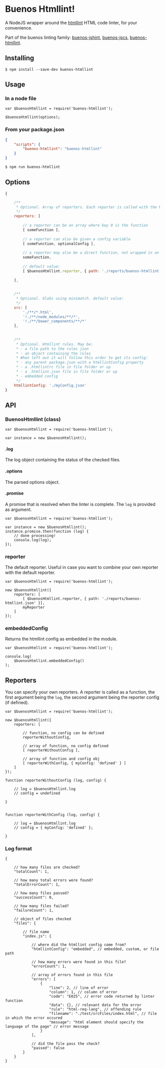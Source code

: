 # Buenos Htmllint!

A NodeJS wrapper around the [htmllint](https://www.npmjs.com/package/htmllint) HTML code linter, for your convenience.

Part of the buenos linting family: [buenos-jshint](https://www.npmjs.com/package/buenos-jshint), [buenos-jscs](https://www.npmjs.com/package/buenos-jscs), [buenos-htmllint](https://www.npmjs.com/package/buenos-htmllint).

## Installing

```
$ npm install --save-dev buenos-htmllint
```

## Usage

### In a node file

```
var $buenosHtmllint = require('buenos-htmllint');

$buenosHtmllint(options);
```

### From your package.json

```json
{
    "scripts": {
        "buenos-htmllint": "buenos-htmllint"
    }
}
```

```bash
$ npm run buenos-htmllint
```

## Options

```javascript
{

    /**
     * Optional. Array of reporters. Each reporter is called with the htmllint results
     */
    reporters: [
    
        // a reporter can be an array where key 0 is the function 
        [ someFunction ],
        
        // a reporter can also be given a config variable
        [ someFunction, optionalConfig ],
        
        // a reporter may also be a direct function, not wrapped in an array
        someFunction,
        
        // default value:
        [ $buenosHtmllint.reporter, { path: './reports/buenos-htmllint.json' }]
        
    ],
    
    
    /**
     * Optional. Globs using minimatch. default value:
     */
    src: [
        './**/*.html',
        '!./**/node_modules/**/*',
        '!./**/bower_components/**/*'
    ],
        
    
    /**
     * Optional. Htmllint rules. May be:
     * - a file path to the rules json
     * - an object containing the rules
     * When left out it will follow this order to get its config:
     * - any parent package.json with a htmllintConfig property
     * - a .htmllintrc file in file folder or up
     * - a .htmllint.json file in file folder or up
     * - embedded config
     */
    htmllintConfig: './myConfig.json'
}
```

## API

### BuenosHtmllint (class)

```
var $buenosHtmllint = require('buenos-htmllint');

var instance = new $buenosHtmllint();
```

#### .log

The log object containing the status of the checked files.

#### .options

The parsed options object.

#### .promise

A promise that is resolved when the linter is complete. The `log` is provided as argument.

```
var $buenosHtmllint = require('buenos-htmllint');

var instance = new $buenosHtmllint();
instance.promise.then(function (log) {
    // done processing!
    console.log(log);
});
```

### reporter

The default reporter. Useful in case you want to combine your own reporter with the default reporter.

```
var $buenosHtmllint = require('buenos-htmllint');

new $buenosHtmllint({
    reporters: [
        [ $buenosHtmllint.reporter, { path: './reports/buenos-htmllint.json' }],
        myReporter
    ]
});
```

### embeddedConfig

Returns the htmllint config as embedded in the module.

```
var $buenosHtmllint = require('buenos-htmllint');

console.log(
    $buenosHtmllint.embeddedConfig()
);
```

## Reporters

You can specify your own reporters. A reporter is called as a function, the first argument being the `log`, the
second argument being the reporter config (if defined).

```
var $buenosHtmllint = require('buenos-htmllint');

new $buenosHtmllint({
    reporters: [
    
        // function, no config can be defined
        reporterWithoutConfig,
        
        // array of function, no config defined 
        [ reporterWithoutConfig ],
        
        // array of function and config obj
        [ reporterWithConfig, { myConfig: 'defined' } ]
    ]
});

function reporterWithoutConfig (log, config) {
    
    // log = $buenosHtmllint.log
    // config = undefined
    
}


function reporterWithConfig (log, config) {
    
    // log = $buenosHtmllint.log
    // config = { myConfig: 'defined' };
    
}
```

### Log format

```
{
    
    // how many files are checked?
    "totalCount": 1,
    
    // how many total errors were found?
    "totalErrorCount": 1,
        
    // how many files passed?
    "successCount": 0,

    // how many files failed?
    "failureCount": 1,

    // object of files checked
    "files": {
    
        // file name
        "index.js": {
        
            // where did the htmllint config come from?
            "htmllintConfig": "embedded", // embedded, custom, or file path
            
            // how many errors were found in this file?
            "errorCount": 1,
            
            // array of errors found in this file
            "errors": [
                {
                    "line": 2, // line of error
                    "column": 1, // column of error
                    "code": "E025", // error code returned by linter function
                    "data": {}, // relevant data for the error
                    "rule": "html-req-lang", // offending rule
                    "filename": "./test/srcFiles/index.html", // file in which the error occured
                    "message": "html element should specify the language of the page" // error message
                }
            ],
            
            // did the file pass the check?
            "passed": false
        }
    }
}
```

